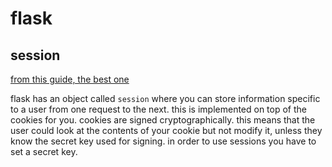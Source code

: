 # flask


## session
[from this guide, the best one](https://flask.palletsprojects.com/en/1.1.x/quickstart/#sessions)

flask has an object called `session` where you can store information specific to a user from one request to the next. this is implemented on top of the cookies for you. cookies are signed cryptographically. this means that the user could look at the contents of your cookie but not modify it, unless they know the secret key used for signing. in order to use sessions you have to set a secret key.
